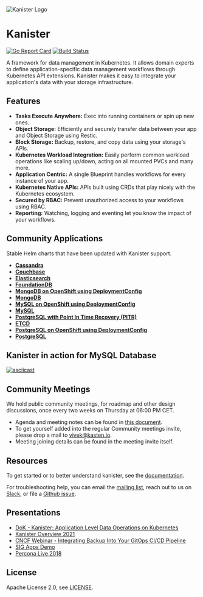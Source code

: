![Kanister Logo](./graphic/graphic.png)

# Kanister

[![Go Report Card](https://goreportcard.com/badge/github.com/kanisterio/kanister)](https://goreportcard.com/report/github.com/kanisterio/kanister)
[![Build Status](https://travis-ci.com/kanisterio/kanister.svg?branch=master)](https://travis-ci.com/kanisterio/kanister)


A framework for data management in Kubernetes.  It allows domain experts to
define application-specific data management workflows through Kubernetes API
extensions. Kanister makes it easy to integrate your application's data with
your storage infrastructure.

## Features

- **Tasks Execute Anywhere:** Exec into running containers or spin up new ones.
- **Object Storage:** Efficiently and securely transfer data between your app and
  Object Storage  using Restic.
- **Block Storage:** Backup, restore, and copy data using your storage's APIs.
- **Kubernetes Workload Integration:** Easily perform common workload operations
  like scaling up/down, acting on all mounted PVCs and many more.
- **Application Centric:** A single Blueprint handles workflows for every
  instance of your app.
- **Kubernetes Native APIs:** APIs built using CRDs that play nicely with the
  Kubernetes ecosystem.
- **Secured by RBAC:** Prevent unauthorized access to your workflows using RBAC.
- **Reporting:** Watching, logging and eventing let you know the impact of your
  workflows.

## Community Applications

Stable Helm charts that have been updated with Kanister support.
- **[Cassandra](./examples/stable/cassandra)**
- **[Couchbase](./examples/stable/couchbase)**
- **[Elasticsearch](./examples/stable/elasticsearch)**
- **[FoundationDB](./examples/stable/foundationdb)**
- **[MongoDB on OpenShift using DeploymentConfig](./examples/stable/mongodb-deploymentconfig)**
- **[MongoDB](./examples/stable/mongodb)**
- **[MySQL on OpenShift using DeploymentConfig](./examples/stable/mysql-deploymentconfig)**
- **[MySQL](./examples/stable/mysql)**
- **[PostgreSQL with Point In Time Recovery (PITR)](./examples/stable/postgresql-wale)**
- **[ETCD](./examples/etcd/etcd-in-cluster)**
- **[PostgreSQL on OpenShift using DeploymentConfig](./examples/stable/postgresql-deploymentconfig)**
- **[PostgreSQL](./examples/stable/postgresql)**


## Kanister in action for MySQL Database

[![asciicast](https://asciinema.org/a/303478.svg)](https://asciinema.org/a/303478?speed=1.5)


## Community Meetings

We hold public community meetings, for roadmap and other design discussions, once every two weeks on Thursday at 06:00 PM CET.

- Agenda and meeting notes can be found in [this document](https://docs.google.com/document/d/17LiqwVkeK0MVyfvGwsHPKhaz-nvoaafyAsd7I1R6K3Y/edit?usp=sharing).
- To get yourself added into the regular Community meetings invite, please drop a mail to vivek@kasten.io.
- Meeting joining details can be found in the meeting invite itself.


## Resources

To get started or to better understand kanister, see the
[documentation](https://docs.kanister.io/).

For troubleshooting help, you can email the [mailing
list](https://groups.google.com/forum/#!forum/kanisterio), reach out to us on
[Slack](https://join.slack.com/t/kanisterio/shared_invite/enQtNzg2MDc4NzA0ODY4LTU1NDU2NDZhYjk3YmE5MWNlZWMwYzk1NjNjOGQ3NjAyMjcxMTIyNTE1YzZlMzgwYmIwNWFkNjU0NGFlMzNjNTk), or file a [Github
issue](https://github.com/kanisterio/kanister/issues).

## Presentations

- [DoK - Kanister: Application Level Data Operations on Kubernetes](https://www.youtube.com/watch?v=ooJFt0bid1I&t=791s)
- [Kanister Overview 2021 ](https://www.youtube.com/watch?v=wFD42Zpbfts&t=1s)
- [CNCF Webinar - Integrating Backup Into Your GitOps CI/CD Pipeline](https://www.youtube.com/watch?v=2zik5jDjVvM)
- [SIG Apps Demo](https://youtu.be/uzIp-CjsX1c?t=82)
- [Percona Live 2018](https://www.youtube.com/watch?v=dS0kv0k8D_E)

## License
Apache License 2.0, see [LICENSE](https://github.com/kanisterio/kanister/blob/master/LICENSE).
